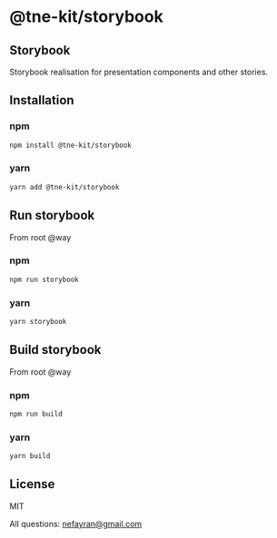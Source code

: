 # @tne-kit/storybook
## Storybook
Storybook realisation for presentation components and other stories.

## Installation

### npm
```sh
npm install @tne-kit/storybook
```
### yarn
```sh
yarn add @tne-kit/storybook
```
## Run storybook
From root @way
### npm
```sh
npm run storybook
```
### yarn
```sh
yarn storybook
```
## Build storybook
From root @way
### npm
```sh
npm run build
```
### yarn
```sh
yarn build
```
## License

MIT

All questions: nefayran@gmail.com